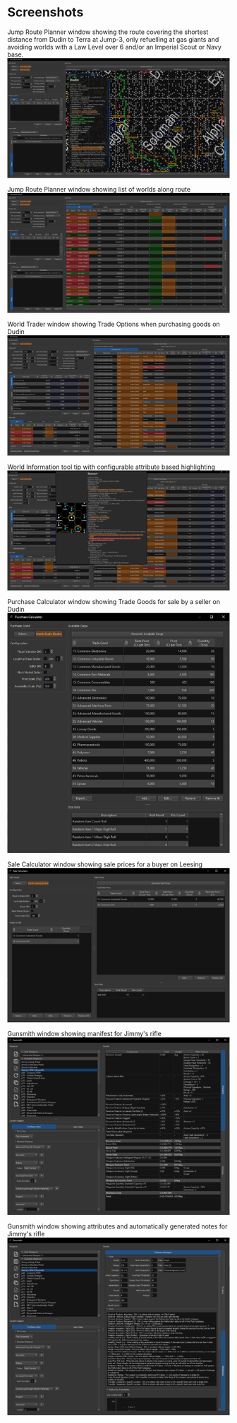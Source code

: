 # Screenshots

Jump Route Planner window showing the route covering the shortest distance from Dudin to Terra at
Jump-3, only refuelling at gas giants and avoiding worlds with a Law Level over 6 and/or an Imperial
Scout or Navy base.
![Jump Route Map](./screenshots/jump_route_map.png)

Jump Route Planner window showing list of worlds along route
![Jump Route Details](./screenshots/jump_route_details.png)

World Trader window showing Trade Options when purchasing goods on Dudin
![World Trader Basic](./screenshots/world_trader_basic.png)

World Information tool tip with configurable attribute based highlighting
![World Tool Tip](./screenshots/world_tooltip.png)

Purchase Calculator window showing Trade Goods for sale by a seller on Dudin
![Purchase Calculator](./screenshots/purchase_calculator.png)

Sale Calculator window showing sale prices for a buyer on Leesing
![Sale Calculator](./screenshots/sale_calculator.png)

Gunsmith window showing manifest for Jimmy's rifle
![Gunsmith Manifest](./screenshots/gunsmith_manifest.png)

Gunsmith window showing attributes and automatically generated notes for Jimmy's rifle
![Gunsmith Info](./screenshots/gunsmith_info.png)